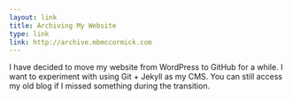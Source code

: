 ```yaml
---
layout: link
title: Archiving My Website
type: link
link: http://archive.mbmccormick.com
---
```


I have decided to move my website from WordPress to GitHub for a while. I want to experiment with using Git + Jekyll as my CMS. You can still access my old blog if I missed something during the transition.